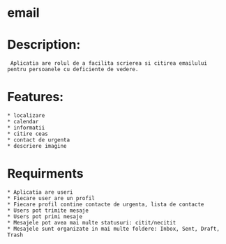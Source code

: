 email
=====

Description:
============
	 
	 Aplicatia are rolul de a facilita scrierea si citirea emailului pentru persoanele cu deficiente de vedere.

Features:
=========
	* localizare
	* calendar
	* informatii
	* citire ceas
	* contact de urgenta
	* descriere imagine 

Requirments
===========
	* Aplicatia are useri
	* Fiecare user are un profil
	* Fiecare profil contine contacte de urgenta, lista de contacte
	* Users pot trimite mesaje
	* Users pot primi mesaje
	* Mesajele pot avea mai multe statusuri: citit/necitit
	* Mesajele sunt organizate in mai multe foldere: Inbox, Sent, Draft, Trash

